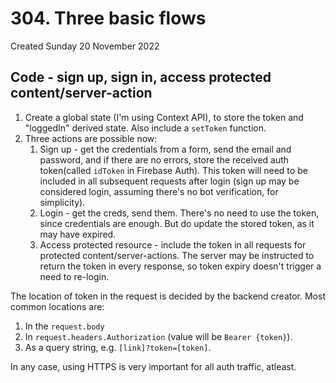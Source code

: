 # 304. Three basic flows
Created Sunday 20 November 2022

## Code - sign up, sign in, access protected content/server-action
1. Create a global state (I'm using Context API), to store the token and "loggedIn" derived state. Also include a `setToken` function.
2. Three actions are possible now:
	1. Sign up - get the credentials from a form, send the email and password, and if there are no errors, store the received auth token(called `idToken` in Firebase Auth). This token will need to be included in all subsequent requests after login (sign up may be considered login, assuming there's no bot verification, for simplicity).
	2. Login - get the creds, send them. There's no need to use the token, since credentials are enough. But do update the stored token, as it may have expired.
	3. Access protected resource - include the token in all requests for protected content/server-actions. The server may be instructed to return the token in every response, so token expiry doesn't trigger a need to re-login.

The location of token in the request is decided by the backend creator. Most common locations are:
1. In the `request.body` 
2. In `request.headers.Authorization` (value will be `Bearer {token}`).
3. As a query string, e.g. `[link]?token=[token]`.

In any case, using HTTPS is very important for all auth traffic, atleast.